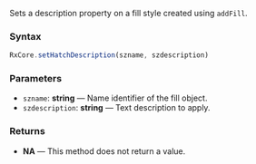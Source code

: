 Sets a description property on a fill style created using `addFill`.

### Syntax

```typescript
RxCore.setHatchDescription(szname, szdescription)
```

### Parameters

- `szname`: **string** — Name identifier of the fill object.
- `szdescription`: **string** — Text description to apply.

### Returns

- **NA** — This method does not return a value.